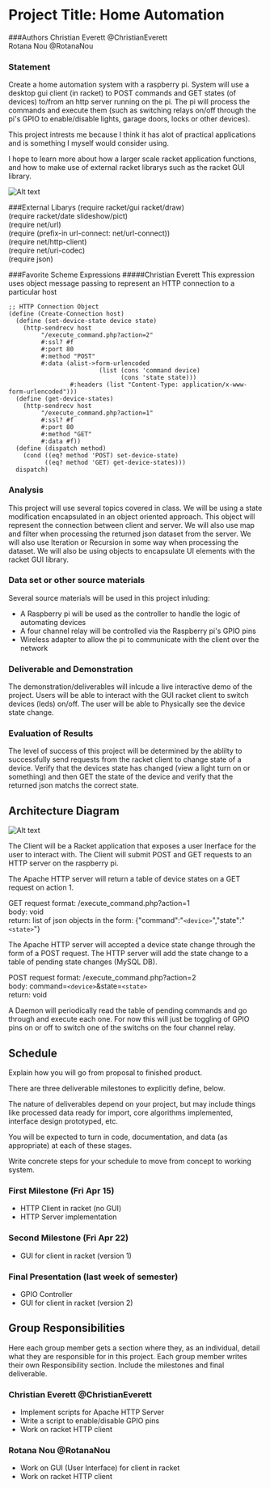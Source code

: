 # Project Title: Home Automation

###Authors
Christian Everett @ChristianEverett<br>
Rotana Nou @RotanaNou

### Statement
Create a home automation system with a raspberry pi. System will use a desktop gui client (in racket) to POST commands and GET states (of devices) to/from an http server running on the pi. The pi will process the commands and execute them (such as switching relays on/off through the pi's GPIO to enable/disable lights, garage doors, locks or other devices).

This project intrests me because I think it has alot of practical applications and is something I myself would consider using.

I hope to learn more about how a larger scale racket application functions, and how to make use of external racket librarys such as the racket GUI library.

![Alt text](https://github.com/oplS16projects/Everett-Nou/blob/master/GUI.PNG "GUI")

###External Libarys
(require racket/gui racket/draw)<br>
(require racket/date slideshow/pict)<br>
(require net/url)<br>
(require (prefix-in url-connect: net/url-connect))<br>
(require net/http-client)<br>
(require net/uri-codec)<br>
(require json)<br>

###Favorite Scheme Expressions
#####Christian Everett
This expression uses object message passing to represent
an HTTP connection to a particular host
```racket
;; HTTP Connection Object
(define (Create-Connection host)
  (define (set-device-state device state)
    (http-sendrecv host	 
 	 	 "/execute_command.php?action=2"	 
 	 	 #:ssl? #f	 
 	 	 #:port 80	 	 
 	 	 #:method "POST"	 	 
 	 	 #:data (alist->form-urlencoded
                         (list (cons 'command device)
                               (cons 'state state)))
                 #:headers (list "Content-Type: application/x-www-form-urlencoded")))
  (define (get-device-states)
    (http-sendrecv host	 
 	 	 "/execute_command.php?action=1"	 
 	 	 #:ssl? #f	 
 	 	 #:port 80	 	 
 	 	 #:method "GET"	 	 
 	 	 #:data #f))
  (define (dispatch method)
    (cond ((eq? method 'POST) set-device-state)
          ((eq? method 'GET) get-device-states)))
  dispatch)
```

### Analysis
This project will use several topics covered in class. We will be using a state modification encapsulated in an object oriented approach. This object will represent the connection between client and server. We will also use map and filter when processing the returned json dataset from the server. We will also use Iteration or Recursion in some way when processing the dataset. We will also be using objects to encapsulate UI elements with the racket GUI library.

### Data set or other source materials
Several source materials will be used in this project inluding:
* A Raspberry pi will be used as the controller to handle the logic of automating devices
* A four channel relay will be controlled via the Raspberry pi's GPIO pins
* Wireless adapter to allow the pi to communicate with the client over the network

### Deliverable and Demonstration
The demonstration/deliverables will inlcude a live interactive demo of the project. Users will be able to interact with the GUI racket client to switch devices (leds) on/off. The user will be able to Physically see the device state change.

### Evaluation of Results
The level of success of this project will be determined by the ablilty to successfully send requests from the racket client to change state of a device. Verify that the devices state has changed (view a light turn on or something) and then GET the state of the device and verify that the returned json matchs the correct state.

## Architecture Diagram
![Alt text](https://github.com/oplS16projects/OPL-Final-Project/blob/master/Diagram.PNG "Project Architecture")

The Client will be a Racket application that exposes a user Inerface for the user to interact with. The Client will submit POST and GET requests to an HTTP server on the raspberry pi.

The Apache HTTP server will return a table of device states on a GET request on action 1.

GET  request format: <host>/execute_command.php?action=1<br>
body: void<br>
return: list of json objects in the form: {"command":"```<device>```","state":"```<state>```"}<br>

The Apache HTTP server will accepted a device state change through the form of a POST request. The HTTP server will add the state change to a table of pending state changes (MySQL DB).

POST request format: <host>/execute_command.php?action=2<br>
body: command=```<device>```&state=```<state>``` <br>
return: void<br>

A Daemon will periodically read the table of pending commands and go through and execute each one. For now this will just be toggling of GPIO pins on or off to switch one of the switchs on the four channel relay. 

## Schedule
Explain how you will go from proposal to finished product. 

There are three deliverable milestones to explicitly define, below.

The nature of deliverables depend on your project, but may include things like processed data ready for import, core algorithms implemented, interface design prototyped, etc. 

You will be expected to turn in code, documentation, and data (as appropriate) at each of these stages.

Write concrete steps for your schedule to move from concept to working system. 

### First Milestone (Fri Apr 15)
* HTTP Client in racket (no GUI)
* HTTP Server implementation

### Second Milestone (Fri Apr 22)
* GUI for client in racket (version 1)

### Final Presentation (last week of semester)
* GPIO Controller
* GUI for client in racket (version 2)

## Group Responsibilities
Here each group member gets a section where they, as an individual, detail what they are responsible for in this project. Each group member writes their own Responsibility section. Include the milestones and final deliverable.

### Christian Everett @ChristianEverett
* Implement scripts for Apache HTTP Server
* Write a script to enable/disable GPIO pins
* Work on racket HTTP client

### Rotana Nou @RotanaNou
* Work on GUI (User Interface) for client in racket
* Work on racket HTTP client


